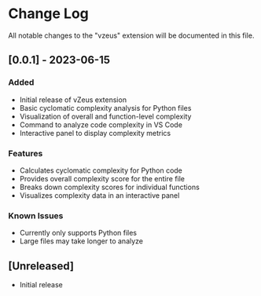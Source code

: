 # Change Log

All notable changes to the "vzeus" extension will be documented in this file.

## [0.0.1] - 2023-06-15

### Added
- Initial release of vZeus extension
- Basic cyclomatic complexity analysis for Python files
- Visualization of overall and function-level complexity
- Command to analyze code complexity in VS Code
- Interactive panel to display complexity metrics

### Features
- Calculates cyclomatic complexity for Python code
- Provides overall complexity score for the entire file
- Breaks down complexity scores for individual functions
- Visualizes complexity data in an interactive panel

### Known Issues
- Currently only supports Python files
- Large files may take longer to analyze


## [Unreleased]

- Initial release